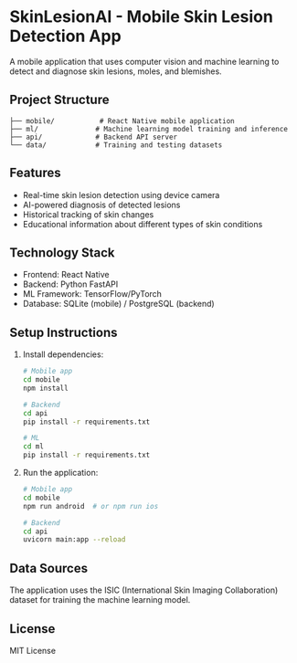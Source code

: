# SkinLesionAI - Mobile Skin Lesion Detection App

A mobile application that uses computer vision and machine learning to detect and diagnose skin lesions, moles, and blemishes.

## Project Structure

```
├── mobile/           # React Native mobile application
├── ml/              # Machine learning model training and inference
├── api/             # Backend API server
└── data/            # Training and testing datasets
```

## Features

- Real-time skin lesion detection using device camera
- AI-powered diagnosis of detected lesions
- Historical tracking of skin changes
- Educational information about different types of skin conditions

## Technology Stack

- Frontend: React Native
- Backend: Python FastAPI
- ML Framework: TensorFlow/PyTorch
- Database: SQLite (mobile) / PostgreSQL (backend)

## Setup Instructions

1. Install dependencies:
   ```bash
   # Mobile app
   cd mobile
   npm install

   # Backend
   cd api
   pip install -r requirements.txt

   # ML
   cd ml
   pip install -r requirements.txt
   ```

2. Run the application:
   ```bash
   # Mobile app
   cd mobile
   npm run android  # or npm run ios

   # Backend
   cd api
   uvicorn main:app --reload
   ```

## Data Sources

The application uses the ISIC (International Skin Imaging Collaboration) dataset for training the machine learning model.

## License

MIT License

